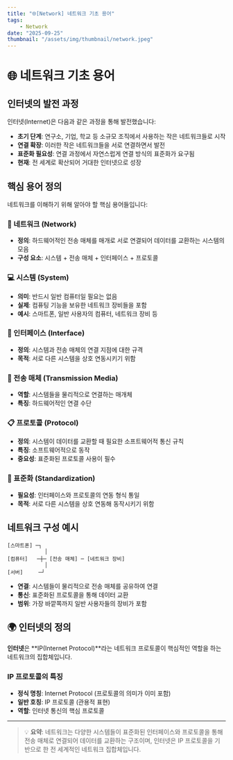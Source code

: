 ```yaml
---
title: "🌐[Network] 네트워크 기초 용어"
tags:
    - Network
date: "2025-09-25"
thumbnail: "/assets/img/thumbnail/network.jpeg"
---
```


# 🌐 네트워크 기초 용어

## 인터넷의 발전 과정

인터넷(Internet)은 다음과 같은 과정을 통해 발전했습니다:

- **초기 단계**: 연구소, 기업, 학교 등 소규모 조직에서 사용하는 작은 네트워크들로 시작
- **연결 확장**: 이러한 작은 네트워크들을 서로 연결하면서 발전
- **표준화 필요성**: 연결 과정에서 자연스럽게 연결 방식의 표준화가 요구됨
- **현재**: 전 세계로 확산되어 거대한 인터넷으로 성장

## 핵심 용어 정의

네트워크를 이해하기 위해 알아야 할 핵심 용어들입니다:

### 📡 네트워크 (Network)
- **정의**: 하드웨어적인 전송 매체를 매개로 서로 연결되어 데이터를 교환하는 시스템의 모음
- **구성 요소**: 시스템 + 전송 매체 + 인터페이스 + 프로토콜

### 💻 시스템 (System)
- **의미**: 반드시 일반 컴퓨터일 필요는 없음
- **실제**: 컴퓨팅 기능을 보유한 네트워크 장비들을 포함
- **예시**: 스마트폰, 일반 사용자의 컴퓨터, 네트워크 장비 등

### 🔌 인터페이스 (Interface)
- **정의**: 시스템과 전송 매체의 연결 지점에 대한 규격
- **목적**: 서로 다른 시스템을 상호 연동시키기 위함

### 📶 전송 매체 (Transmission Media)
- **역할**: 시스템들을 물리적으로 연결하는 매개체
- **특징**: 하드웨어적인 연결 수단

### 📋 프로토콜 (Protocol)
- **정의**: 시스템이 데이터를 교환할 때 필요한 소프트웨어적 통신 규칙
- **특징**: 소프트웨어적으로 동작
- **중요성**: 표준화된 프로토콜 사용이 필수

### 📏 표준화 (Standardization)
- **필요성**: 인터페이스와 프로토콜의 연동 형식 통일
- **목적**: 서로 다른 시스템을 상호 연동해 동작시키기 위함

## 네트워크 구성 예시

```
[스마트폰] ─┐
            │
[컴퓨터]   ─┼─ [전송 매체] ─ [네트워크 장비]
            │
[서버]     ─┘
```

- **연결**: 시스템들이 물리적으로 전송 매체를 공유하여 연결
- **통신**: 표준화된 프로토콜을 통해 데이터 교환
- **범위**: 가장 바깥쪽까지 일반 사용자들의 장비가 포함

## 🌍 인터넷의 정의

**인터넷**은 **IP(Internet Protocol)**라는 네트워크 프로토콜이 핵심적인 역할을 하는 네트워크의 집합체입니다.

### IP 프로토콜의 특징
- **정식 명칭**: Internet Protocol (프로토콜의 의미가 이미 포함)
- **일반 호칭**: IP 프로토콜 (관용적 표현)
- **역할**: 인터넷 통신의 핵심 프로토콜

---

> 💡 **요약**: 네트워크는 다양한 시스템들이 표준화된 인터페이스와 프로토콜을 통해 전송 매체로 연결되어 데이터를 교환하는 구조이며, 인터넷은 IP 프로토콜을 기반으로 한 전 세계적인 네트워크 집합체입니다.

